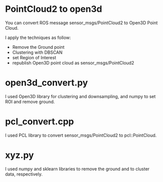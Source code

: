 # PointCloud2 to open3d
You can convert ROS message sensor_msgs/PointCloud2 to Open3D Point Cloud. 

I apply the techniques as follow: 
- Remove the Ground point 
- Clustering with DBSCAN
- set Region of Interest 
- republish Open3D point cloud as sensor_msgs/PointCloud2

# open3d_convert.py
I used Open3D library for clustering and downsampling, and numpy to set ROI and remove ground.

# pcl_convert.cpp
I used PCL library to convert sensor_msgs/PointCloud2 to pcl::PointCloud.

# xyz.py
I used numpy and sklearn libraries to remove the ground and to cluster data, respectively.
